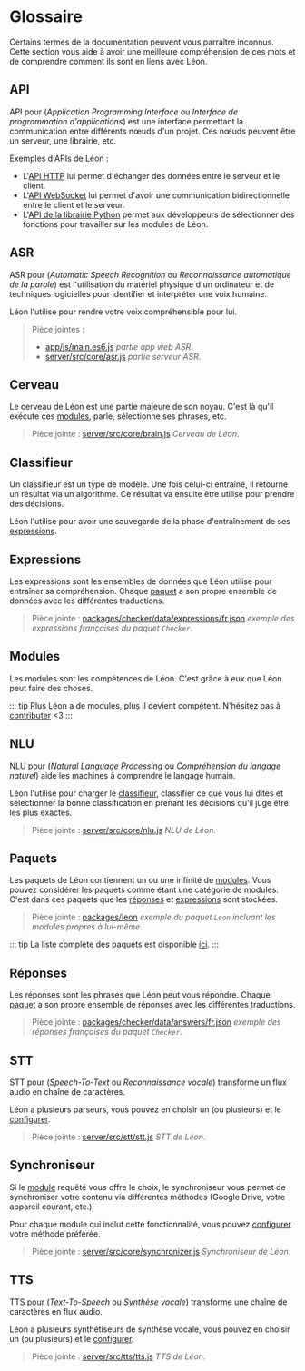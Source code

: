 # Glossaire

Certains termes de la documentation peuvent vous parraître inconnus. Cette section vous aide à avoir une meilleure compréhension de ces mots et de comprendre comment ils sont en liens avec Léon.

## API

API pour (*Application Programming Interface* ou *Interface de programmation d'applications*) est une interface permettant la communication entre différents nœuds d'un projet. Ces nœuds peuvent être un serveur, une librairie, etc.

Exemples d'APIs de Léon :
- L'[API HTTP](https://github.com/leon-ai/leon/tree/develop/server/src/api) lui permet d'échanger des données entre le serveur et le client.
- L'[API WebSocket](https://github.com/leon-ai/leon/blob/develop/server/src/core/server.js) lui permet d'avoir une communication bidirectionnelle entre le client et le serveur.
- L'[API de la librairie Python](https://github.com/leon-ai/leon/blob/develop/bridges/python/utils.py) permet aux développeurs de sélectionner des fonctions pour travailler sur les modules de Léon.

## ASR

ASR pour (*Automatic Speech Recognition* ou *Reconnaissance automatique de la parole*) est l'utilisation du matériel physique d'un ordinateur et de techniques logicielles pour identifier et interpréter une voix humaine.

Léon l'utilise pour rendre votre voix compréhensible pour lui.

> Pièce jointes :
> - [app/js/main.es6.js](https://github.com/leon-ai/leon/blob/develop/app/js/main.es6.js) *partie app web ASR*.
> - [server/src/core/asr.js](https://github.com/leon-ai/leon/blob/develop/server/src/core/asr.js) *partie serveur ASR*.

## Cerveau

Le cerveau de Léon est une partie majeure de son noyau. C'est là qu'il exécute ces [modules](/fr-FR/glossary.md#modules), parle, sélectionne ses phrases, etc.

> Pièce jointe : [server/src/core/brain.js](https://github.com/leon-ai/leon/blob/develop/server/src/core/brain.js) *Cerveau de Léon*.

## Classifieur

Un classifieur est un type de modèle. Une fois celui-ci entraîné, il retourne un résultat via un algorithme.
Ce résultat va ensuite être utilisé pour prendre des décisions.

Léon l'utilise pour avoir une sauvegarde de la phase d'entraînement de ses [expressions](/fr-FR/glossary.md#expressions).

## Expressions

Les expressions sont les ensembles de données que Léon utilise pour entraîner sa compréhension.
Chaque [paquet](/fr-FR/glossary.md#paquets) a son propre ensemble de données avec les différentes traductions.

> Pièce jointe : [packages/checker/data/expressions/fr.json](https://github.com/leon-ai/leon/blob/develop/packages/checker/data/expressions/fr.json) *exemple des expressions françaises du paquet `Checker`*.

## Modules

Les modules sont les compétences de Léon. C'est grâce à eux que Léon peut faire des choses.

::: tip
Plus Léon a de modules, plus il devient compétent.
N'hésitez pas à [contributer](https://github.com/leon-ai/leon/blob/develop/.github/CONTRIBUTING.md) <3
:::

## NLU

NLU pour (*Natural Language Processing* ou *Compréhension du langage naturel*) aide les machines à comprendre le langage humain.

Léon l'utilise pour charger le [classifieur](/fr-FR/glossary.md#classifieur), classifier ce que vous lui dites et sélectionner la bonne classification en prenant les décisions qu'il juge être les plus exactes.

> Pièce jointe : [server/src/core/nlu.js](https://github.com/leon-ai/leon/blob/develop/server/src/core/nlu.js) *NLU de Léon*.

## Paquets

Les paquets de Léon contiennent un ou une infinité de [modules](/fr-FR/glossary.md#modules). Vous pouvez considérer les paquets comme étant une catégorie de modules. C'est dans ces paquets que les [réponses](/fr-FR/glossary.md#reponses) et [expressions](/fr-FR/glossary.md#expressions) sont stockées.

> Pièce jointe : [packages/leon](https://github.com/leon-ai/leon/tree/develop/packages/leon) *exemple du paquet `Leon` incluant les modules propres à lui-même*.

::: tip
La liste complète des paquets est disponible [ici](https://github.com/leon-ai/leon/tree/develop/packages).
:::

## Réponses

Les réponses sont les phrases que Léon peut vous répondre.
Chaque [paquet](/fr-FR/glossary.md#paquets) a son propre ensemble de réponses avec les différentes traductions.

> Pièce jointe : [packages/checker/data/answers/fr.json](https://github.com/leon-ai/leon/blob/develop/packages/checker/data/answers/fr.json) *exemple des réponses françaises du paquet `Checker`*.

## STT

STT pour (*Speech-To-Text* ou *Reconnaissance vocale*) transforme un flux audio en chaîne de caractères.

Léon a plusieurs parseurs, vous pouvez en choisir un (ou plusieurs) et le [configurer](/fr-FR/configuration.md#voix).

> Pièce jointe : [server/src/stt/stt.js](https://github.com/leon-ai/leon/blob/develop/server/src/stt/stt.js) *STT de Léon*.

## Synchroniseur

Si le [module](/fr-FR/glossary.md#modules) requêté vous offre le choix, le synchroniseur vous permet de synchroniser votre contenu via différentes méthodes (Google Drive, votre appareil courant, etc.).

Pour chaque module qui inclut cette fonctionnalité, vous pouvez [configurer](/fr-FR/configuration.md#synchroniseur) votre méthode préférée.

> Pièce jointe : [server/src/core/synchronizer.js](https://github.com/leon-ai/leon/blob/develop/server/src/core/synchronizer.js) *Synchroniseur de Léon*.

## TTS

TTS pour (*Text-To-Speech* ou *Synthèse vocale*) transforme une chaîne de caractères en flux audio.

Léon a plusieurs synthétiseurs de synthèse vocale, vous pouvez en choisir un (ou plusieurs) et le [configurer](/fr-FR/configuration.md#voix).

> Pièce jointe : [server/src/tts/tts.js](https://github.com/leon-ai/leon/blob/develop/server/src/tts/tts.js) *TTS de Léon*.
